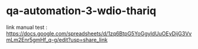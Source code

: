 # qa-automation-3-wdio-thariq

link manual test :
https://docs.google.com/spreadsheets/d/1zq6BtpG5YoGgyldUuOEyDijG3VvmLm2Enr5gmHf_q-g/edit?usp=share_link

